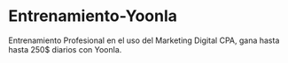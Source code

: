 # Entrenamiento-Yoonla
Entrenamiento Profesional en el uso del Marketing Digital CPA, gana hasta hasta 250$ diarios con Yoonla.
